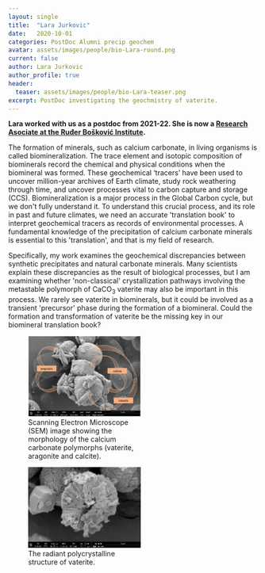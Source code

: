 ```yaml
---
layout: single
title:  "Lara Jurkovic"
date:   2020-10-01
categories: PostDoc Alumni precip geochem
avatar: assets/images/people/bio-Lara-round.png
current: false
author: Lara Jurkovic
author_profile: true
header:
  teaser: assets/images/people/bio-Lara-teaser.png
excerpt: PostDoc investigating the geochmistry of vaterite.
---
```


**Lara worked with us as a postdoc from 2021-22. She is now a [Research Asociate at the Ruđer Bošković Institute](https://www.irb.hr/eng/Divisions/Center-for-Marine-Research/Laboratory-for-Marine-Nanotechnology-and-Biotechnology/Employees/Lara-Jurkovic).**

The formation of minerals, such as calcium carbonate, in living organisms is called biomineralization. The trace element and isotopic composition of biominerals record the chemical and physical conditions when the biomineral was formed. These geochemical ‘tracers’ have been used to uncover million-year archives of Earth climate, study rock weathering through time, and uncover processes vital to carbon capture and storage (CCS). Biomineralization is a major process in the Global Carbon cycle, but we don't fully understand it. To understand this crucial process, and its role in past and future climates, we need an accurate 'translation book' to interpret geochemical tracers as records of environmental processes. A fundamental knowledge of the precipitation of calcium carbonate minerals is essential to this 'translation', and that is my field of research. 

Specifically, my work examines the geochemical discrepancies between synthetic precipitates and natural carbonate minerals. Many scientists explain these discrepancies as the result of biological processes, but I am examining whether 'non-classical' crystallization pathways involving the metastable polymorph of CaCO<sub>3</sub> vaterite may also be important in this process. We rarely see vaterite in biominerals, but it could be involved as a transient 'precursor' phase during the formation of a biomineral. Could the formation and transformation of vaterite be the missing key in our biomineral translation book?

<figure style="width: 45%" class="align-left">
  <!-- <img src="{{ site.url }}{{ site.baseurl }}/assets/images/bio-Madi-coral.png" alt="Coral close-up"> -->
  <img src="/assets/images/people/bio-Lara-crystal0.jpg" alt="SEM image showing the morphology of calcium carbonate polymorphs (vaterite, aragonite and calcite).">
  <figcaption>Scanning Electron Microscope (SEM) image showing the morphology of the calcium carbonate polymorphs (vaterite, aragonite and calcite).</figcaption>
</figure> 

<figure style="width: 45%" class="align-right">
  <!-- <img src="{{ site.url }}{{ site.baseurl }}/assets/images/bio-Madi-coral.png" alt="Coral close-up"> -->
  <img src="/assets/images/people/bio-Lara-crystal1.jpg" alt="SEM image showing the radiant polycrystalline structure of vaterite.">
  <figcaption>The radiant polycrystalline structure of vaterite.</figcaption>
</figure> 